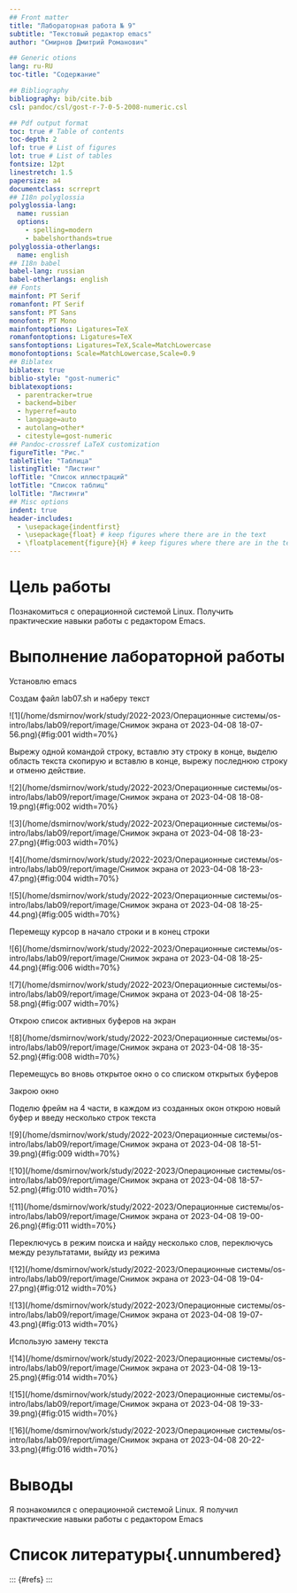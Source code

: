 ```yaml
---
## Front matter
title: "Лабораторная работа № 9"
subtitle: "Текстовый редактор emacs"
author: "Смирнов Дмитрий Романович"

## Generic otions
lang: ru-RU
toc-title: "Содержание"

## Bibliography
bibliography: bib/cite.bib
csl: pandoc/csl/gost-r-7-0-5-2008-numeric.csl

## Pdf output format
toc: true # Table of contents
toc-depth: 2
lof: true # List of figures
lot: true # List of tables
fontsize: 12pt
linestretch: 1.5
papersize: a4
documentclass: scrreprt
## I18n polyglossia
polyglossia-lang:
  name: russian
  options:
	- spelling=modern
	- babelshorthands=true
polyglossia-otherlangs:
  name: english
## I18n babel
babel-lang: russian
babel-otherlangs: english
## Fonts
mainfont: PT Serif
romanfont: PT Serif
sansfont: PT Sans
monofont: PT Mono
mainfontoptions: Ligatures=TeX
romanfontoptions: Ligatures=TeX
sansfontoptions: Ligatures=TeX,Scale=MatchLowercase
monofontoptions: Scale=MatchLowercase,Scale=0.9
## Biblatex
biblatex: true
biblio-style: "gost-numeric"
biblatexoptions:
  - parentracker=true
  - backend=biber
  - hyperref=auto
  - language=auto
  - autolang=other*
  - citestyle=gost-numeric
## Pandoc-crossref LaTeX customization
figureTitle: "Рис."
tableTitle: "Таблица"
listingTitle: "Листинг"
lofTitle: "Список иллюстраций"
lotTitle: "Список таблиц"
lolTitle: "Листинги"
## Misc options
indent: true
header-includes:
  - \usepackage{indentfirst}
  - \usepackage{float} # keep figures where there are in the text
  - \floatplacement{figure}{H} # keep figures where there are in the text
---
```


# Цель работы

Познакомиться с операционной системой Linux. Получить практические навыки работы с редактором Emacs.

# Выполнение лабораторной работы

Установлю emacs

Создам файл lab07.sh и наберу текст

![1](/home/dsmirnov/work/study/2022-2023/Операционные системы/os-intro/labs/lab09/report/image/Снимок экрана от 2023-04-08 18-07-56.png){#fig:001 width=70%}

Вырежу одной командой строку, вставлю эту строку в конце, выделю область текста скопирую и вставлю в конце, вырежу последнюю строку и отменю действие.

![2](/home/dsmirnov/work/study/2022-2023/Операционные системы/os-intro/labs/lab09/report/image/Снимок экрана от 2023-04-08 18-08-19.png){#fig:002 width=70%}

![3](/home/dsmirnov/work/study/2022-2023/Операционные системы/os-intro/labs/lab09/report/image/Снимок экрана от 2023-04-08 18-23-27.png){#fig:003 width=70%}

![4](/home/dsmirnov/work/study/2022-2023/Операционные системы/os-intro/labs/lab09/report/image/Снимок экрана от 2023-04-08 18-23-47.png){#fig:004 width=70%}

![5](/home/dsmirnov/work/study/2022-2023/Операционные системы/os-intro/labs/lab09/report/image/Снимок экрана от 2023-04-08 18-25-44.png){#fig:005 width=70%}

Перемещу курсор в начало строки и в конец строки

![6](/home/dsmirnov/work/study/2022-2023/Операционные системы/os-intro/labs/lab09/report/image/Снимок экрана от 2023-04-08 18-25-44.png){#fig:006 width=70%}

![7](/home/dsmirnov/work/study/2022-2023/Операционные системы/os-intro/labs/lab09/report/image/Снимок экрана от 2023-04-08 18-25-58.png){#fig:007 width=70%}

Открою список активных буферов на экран

![8](/home/dsmirnov/work/study/2022-2023/Операционные системы/os-intro/labs/lab09/report/image/Снимок экрана от 2023-04-08 18-35-52.png){#fig:008 width=70%}

Перемещусь во вновь открытое окно о со списком открытых буферов

Закрою окно

Поделю фрейм на 4 части, в каждом из созданных окон открою новый буфер и введу несколько строк текста

![9](/home/dsmirnov/work/study/2022-2023/Операционные системы/os-intro/labs/lab09/report/image/Снимок экрана от 2023-04-08 18-51-39.png){#fig:009 width=70%}

![10](/home/dsmirnov/work/study/2022-2023/Операционные системы/os-intro/labs/lab09/report/image/Снимок экрана от 2023-04-08 18-57-52.png){#fig:010 width=70%}

![11](/home/dsmirnov/work/study/2022-2023/Операционные системы/os-intro/labs/lab09/report/image/Снимок экрана от 2023-04-08 19-00-26.png){#fig:011 width=70%}

Переключусь в режим поиска и найду несколько слов, переключусь между результатами, выйду из режима

![12](/home/dsmirnov/work/study/2022-2023/Операционные системы/os-intro/labs/lab09/report/image/Снимок экрана от 2023-04-08 19-04-27.png){#fig:012 width=70%}

![13](/home/dsmirnov/work/study/2022-2023/Операционные системы/os-intro/labs/lab09/report/image/Снимок экрана от 2023-04-08 19-07-43.png){#fig:013 width=70%}

Использую замену текста

![14](/home/dsmirnov/work/study/2022-2023/Операционные системы/os-intro/labs/lab09/report/image/Снимок экрана от 2023-04-08 19-13-25.png){#fig:014 width=70%}

![15](/home/dsmirnov/work/study/2022-2023/Операционные системы/os-intro/labs/lab09/report/image/Снимок экрана от 2023-04-08 19-33-39.png){#fig:015 width=70%}

![16](/home/dsmirnov/work/study/2022-2023/Операционные системы/os-intro/labs/lab09/report/image/Снимок экрана от 2023-04-08 20-22-33.png){#fig:016 width=70%}

# Выводы

Я познакомился с операционной системой Linux. Я получил практические навыки работы с редактором Emacs

# Список литературы{.unnumbered}

::: {#refs}
:::
